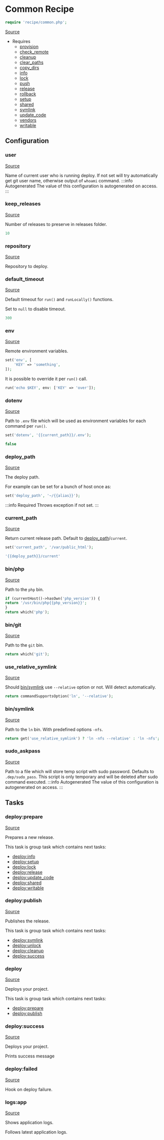 <!-- DO NOT EDIT THIS FILE! -->
<!-- Instead edit recipe/common.php -->
<!-- Then run bin/docgen -->

# Common Recipe

```php
require 'recipe/common.php';
```

[Source](/recipe/common.php)

* Requires
  * [provision](/docs/recipe/provision.md)
  * [check_remote](/docs/recipe/deploy/check_remote.md)
  * [cleanup](/docs/recipe/deploy/cleanup.md)
  * [clear_paths](/docs/recipe/deploy/clear_paths.md)
  * [copy_dirs](/docs/recipe/deploy/copy_dirs.md)
  * [info](/docs/recipe/deploy/info.md)
  * [lock](/docs/recipe/deploy/lock.md)
  * [push](/docs/recipe/deploy/push.md)
  * [release](/docs/recipe/deploy/release.md)
  * [rollback](/docs/recipe/deploy/rollback.md)
  * [setup](/docs/recipe/deploy/setup.md)
  * [shared](/docs/recipe/deploy/shared.md)
  * [symlink](/docs/recipe/deploy/symlink.md)
  * [update_code](/docs/recipe/deploy/update_code.md)
  * [vendors](/docs/recipe/deploy/vendors.md)
  * [writable](/docs/recipe/deploy/writable.md)

## Configuration
### user
[Source](https://github.com/deployphp/deployer/blob/master/recipe/common.php#L30)

Name of current user who is running deploy.
If not set will try automatically get git user name,
otherwise output of `whoami` command.
:::info Autogenerated
The value of this configuration is autogenerated on access.
:::




### keep_releases
[Source](https://github.com/deployphp/deployer/blob/master/recipe/common.php#L47)

Number of releases to preserve in releases folder.

```php title="Default value"
10
```


### repository
[Source](https://github.com/deployphp/deployer/blob/master/recipe/common.php#L50)

Repository to deploy.



### default_timeout
[Source](https://github.com/deployphp/deployer/blob/master/recipe/common.php#L55)

Default timeout for `run()` and `runLocally()` functions.

Set to `null` to disable timeout.

```php title="Default value"
300
```


### env
[Source](https://github.com/deployphp/deployer/blob/master/recipe/common.php#L71)

Remote environment variables.
```php
set('env', [
    'KEY' => 'something',
]);
```

It is possible to override it per `run()` call.

```php
run('echo $KEY', env: ['KEY' => 'over']);
```



### dotenv
[Source](https://github.com/deployphp/deployer/blob/master/recipe/common.php#L80)

Path to `.env` file which will be used as environment variables for each command per `run()`.

```php
set('dotenv', '{{current_path}}/.env');
```

```php title="Default value"
false
```


### deploy_path
[Source](https://github.com/deployphp/deployer/blob/master/recipe/common.php#L90)

The deploy path.

For example can be set for a bunch of host once as:
```php
set('deploy_path', '~/{{alias}}');
```
:::info Required
Throws exception if not set.
:::




### current_path
[Source](https://github.com/deployphp/deployer/blob/master/recipe/common.php#L100)

Return current release path. Default to [deploy_path](/docs/recipe/common.md#deploy_path)/`current`.
```php
set('current_path', '/var/public_html');
```

```php title="Default value"
'{{deploy_path}}/current'
```


### bin/php
[Source](https://github.com/deployphp/deployer/blob/master/recipe/common.php#L103)

Path to the `php` bin.

```php title="Default value"
if (currentHost()->hasOwn('php_version')) {
return '/usr/bin/php{{php_version}}';
}
return which('php');
```


### bin/git
[Source](https://github.com/deployphp/deployer/blob/master/recipe/common.php#L111)

Path to the `git` bin.

```php title="Default value"
return which('git');
```


### use_relative_symlink
[Source](https://github.com/deployphp/deployer/blob/master/recipe/common.php#L117)

Should [bin/symlink](/docs/recipe/common.md#bin/symlink) use `--relative` option or not. Will detect
automatically.

```php title="Default value"
return commandSupportsOption('ln', '--relative');
```


### bin/symlink
[Source](https://github.com/deployphp/deployer/blob/master/recipe/common.php#L122)

Path to the `ln` bin. With predefined options `-nfs`.

```php title="Default value"
return get('use_relative_symlink') ? 'ln -nfs --relative' : 'ln -nfs';
```


### sudo_askpass
[Source](https://github.com/deployphp/deployer/blob/master/recipe/common.php#L129)

Path to a file which will store temp script with sudo password.
Defaults to `.dep/sudo_pass`. This script is only temporary and will be deleted after
sudo command executed.
:::info Autogenerated
The value of this configuration is autogenerated on access.
:::





## Tasks

### deploy:prepare
[Source](https://github.com/deployphp/deployer/blob/master/recipe/common.php#L138)

Prepares a new release.




This task is group task which contains next tasks:
* [deploy:info](/docs/recipe/deploy/info.md#deployinfo)
* [deploy:setup](/docs/recipe/deploy/setup.md#deploysetup)
* [deploy:lock](/docs/recipe/deploy/lock.md#deploylock)
* [deploy:release](/docs/recipe/deploy/release.md#deployrelease)
* [deploy:update_code](/docs/recipe/deploy/update_code.md#deployupdate_code)
* [deploy:shared](/docs/recipe/deploy/shared.md#deployshared)
* [deploy:writable](/docs/recipe/deploy/writable.md#deploywritable)


### deploy:publish
[Source](https://github.com/deployphp/deployer/blob/master/recipe/common.php#L149)

Publishes the release.




This task is group task which contains next tasks:
* [deploy:symlink](/docs/recipe/deploy/symlink.md#deploysymlink)
* [deploy:unlock](/docs/recipe/deploy/lock.md#deployunlock)
* [deploy:cleanup](/docs/recipe/deploy/cleanup.md#deploycleanup)
* [deploy:success](/docs/recipe/common.md#deploysuccess)


### deploy
[Source](https://github.com/deployphp/deployer/blob/master/recipe/common.php#L157)

Deploys your project.




This task is group task which contains next tasks:
* [deploy:prepare](/docs/recipe/common.md#deployprepare)
* [deploy:publish](/docs/recipe/common.md#deploypublish)


### deploy:success
[Source](https://github.com/deployphp/deployer/blob/master/recipe/common.php#L166)

Deploys your project.

Prints success message


### deploy:failed
[Source](https://github.com/deployphp/deployer/blob/master/recipe/common.php#L175)



Hook on deploy failure.


### logs:app
[Source](https://github.com/deployphp/deployer/blob/master/recipe/common.php#L184)

Shows application logs.

Follows latest application logs.



